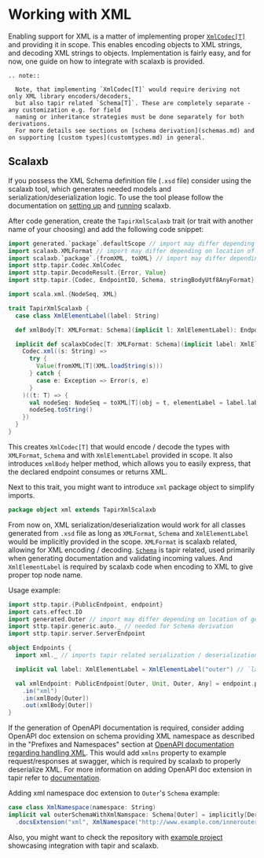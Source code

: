 # Working with XML

Enabling support for XML is a matter of implementing proper [`XmlCodec[T]`](codecs.md) and providing it in scope.
This enables encoding objects to XML strings, and decoding XML strings to objects.
Implementation is fairly easy, and for now, one guide on how to integrate with scalaxb is provided.

```eval_rst
.. note::

  Note, that implementing `XmlCodec[T]` would require deriving not only XML library encoders/decoders, 
  but also tapir related `Schema[T]`. These are completely separate - any customization e.g. for field
  naming or inheritance strategies must be done separately for both derivations.
  For more details see sections on [schema derivation](schemas.md) and on supporting [custom types](customtypes.md) in general.
```

## Scalaxb

If you possess the XML Schema definition file (`.xsd` file) consider using the scalaxb tool,
which generates needed models and serialization/deserialization logic.
To use the tool please follow the documentation on [setting up](https://scalaxb.org/setup) and
[running](https://scalaxb.org/running-scalaxb) scalaxb.

After code generation, create the `TapirXmlScalaxb` trait (or trait with another name of your choosing) and add the following code snippet:

```scala
import generated.`package`.defaultScope // import may differ depending on location of generated code
import scalaxb.XMLFormat // import may differ depending on location of generated code
import scalaxb.`package`.{fromXML, toXML} // import may differ depending on location of generated code
import sttp.tapir.Codec.XmlCodec
import sttp.tapir.DecodeResult.{Error, Value}
import sttp.tapir.{Codec, EndpointIO, Schema, stringBodyUtf8AnyFormat}

import scala.xml.{NodeSeq, XML}

trait TapirXmlScalaxb {
  case class XmlElementLabel(label: String)

  def xmlBody[T: XMLFormat: Schema](implicit l: XmlElementLabel): EndpointIO.Body[String, T] = stringBodyUtf8AnyFormat(scalaxbCodec[T])

  implicit def scalaxbCodec[T: XMLFormat: Schema](implicit label: XmlElementLabel): XmlCodec[T] = {
    Codec.xml((s: String) =>
      try {
        Value(fromXML[T](XML.loadString(s)))
      } catch {
        case e: Exception => Error(s, e)
      }
    )((t: T) => {
      val nodeSeq: NodeSeq = toXML[T](obj = t, elementLabel = label.label, scope = defaultScope)
      nodeSeq.toString()
    })
  }
}
```
This creates `XmlCodec[T]` that would encode / decode the types with `XMLFormat`, `Schema` and with `XmlElementLabel` provided in scope.
It also introduces `xmlBody` helper method, which allows you to easily express, that the declared endpoint consumes or returns XML.


Next to this trait, you might want to introduce `xml` package object to simplify imports.
```scala
package object xml extends TapirXmlScalaxb
```

From now on, XML serialization/deserialization would work for all classes generated from `.xsd` file as long as
`XMLFormat`, `Schema` and `XmlElementLabel` would be implicitly provided in the scope.
`XMLFormat` is scalaxb related, allowing for XML encoding / decoding.
[`Schema`](schemas.md) is tapir related, used primarily when generating documentation and validating incoming values.
And `XmlElementLabel` is required by scalaxb code when encoding to XML to give proper top node name.

Usage example:
```scala
import sttp.tapir.{PublicEndpoint, endpoint}
import cats.effect.IO
import generated.Outer // import may differ depending on location of generated code
import sttp.tapir.generic.auto._ // needed for Schema derivation
import sttp.tapir.server.ServerEndpoint

object Endpoints {
  import xml._ // imports tapir related serialization / deserialization logic

  implicit val label: XmlElementLabel = XmlElementLabel("outer") // `label` is needed by scalaxb code to properly encode the top node of the xml

  val xmlEndpoint: PublicEndpoint[Outer, Unit, Outer, Any] = endpoint.post // `Outer` is a class generated by scalaxb based on .xsd file.
    .in("xml")
    .in(xmlBody[Outer])
    .out(xmlBody[Outer])
}
```

If the generation of OpenAPI documentation is required, consider adding OpenAPI doc extension on schema providing XML
namespace as described in the "Prefixes and Namespaces" section at [OpenAPI documentation regarding handling XML](https://swagger.io/docs/specification/data-models/representing-xml/).
This would add `xmlns` property to example request/responses at swagger, which is required by scalaxb to properly deserialize XML.
For more information on adding OpenAPI doc extension in tapir refer to [documentation](../docs/openapi.md#openapi-specification-extensions).

Adding xml namespace doc extension to `Outer`'s `Schema` example:
```scala
case class XmlNamespace(namespace: String)
implicit val outerSchemaWithXmlNamspace: Schema[Outer] = implicitly[Derived[Schema[Outer]]].value
  .docsExtension("xml", XmlNamespace("http://www.example.com/innerouter"))
```

Also, you might want to check the repository with [example project](https://github.com/softwaremill/tapir-scalaxb-example) showcasing integration with tapir and scalaxb.
